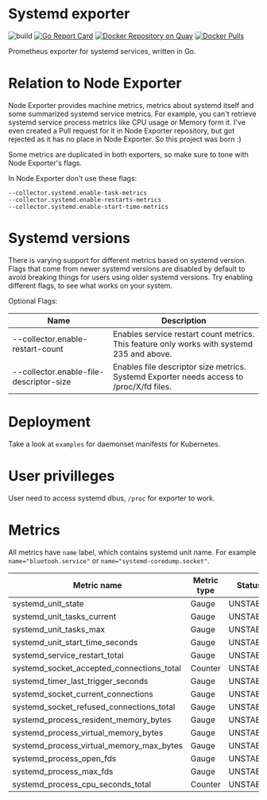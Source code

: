 # Systemd exporter

![build](https://travis-ci.com/povilasv/systemd_exporter.svg?branch=master)
[![Go Report Card](https://goreportcard.com/badge/github.com/povilasv/systemd_exporter)](https://goreportcard.com/report/github.com/povilasv/systemd_exporter)
[![Docker Repository on Quay](https://quay.io/repository/povilasv/systemd_exporter/status "Docker Repository on Quay")](https://quay.io/repository/povilasv/systemd_exporter)
[![Docker Pulls](https://img.shields.io/docker/pulls/povilasv/systemd_exporter.svg?maxAge=604800)](https://hub.docker.com/r/povilasv/systemd_exporter)

Prometheus exporter for systemd services, written in Go.

# Relation to Node Exporter

Node Exporter provides machine metrics, metrics about systemd itself and some summarized systemd service metrics. 
For example, you can't retrieve systemd service process metrics like CPU usage or Memory form it.
I've even created a Pull request for it in Node Exporter repository, but got rejected as it has no place in Node Exporter.
So this project was born :)

Some metrics are duplicated in both exporters, so make sure to tone with Node Exporter's flags.

In Node Exporter don't use these flags:

```
--collector.systemd.enable-task-metrics
--collector.systemd.enable-restarts-metrics
--collector.systemd.enable-start-time-metrics
```

# Systemd versions

There is varying support for different metrics based on systemd version. 
Flags that come from newer systemd versions are disabled by default to avoid breaking things for users using older systemd versions. Try enabling different flags, to see what works on your system.

Optional Flags:

Name     | Description | 
---------|-------------|
--collector.enable-restart-count | Enables service restart count metrics. This feature only works with systemd 235 and above.
--collector.enable-file-descriptor-size | Enables file descriptor size metrics. Systemd Exporter needs access to /proc/X/fd files.

# Deployment

Take a look at `examples` for daemonset manifests for Kubernetes.

# User privilleges

User need to access systemd dbus, `/proc` for exporter to work.

# Metrics

All metrics have `name` label, which contains systemd unit name. For example `name="bluetooh.service"` or `name="systemd-coredump.socket"`.

Metric name| Metric type | Status |
---------- | ----------- | ----------- |
systemd_unit_state | Gauge |  UNSTABLE
systemd_unit_tasks_current | Gauge | UNSTABLE
systemd_unit_tasks_max | Gauge | UNSTABLE
systemd_unit_start_time_seconds | Gauge |  UNSTABLE
systemd_service_restart_total | Gauge |  UNSTABLE
systemd_socket_accepted_connections_total | Counter | UNSTABLE
systemd_timer_last_trigger_seconds | Gauge | UNSTABLE
systemd_socket_current_connections | Gauge | UNSTABLE
systemd_socket_refused_connections_total | Gauge | UNSTABLE
systemd_process_resident_memory_bytes| Gauge | UNSTABLE
systemd_process_virtual_memory_bytes | Gauge | UNSTABLE
systemd_process_virtual_memory_max_bytes | Gauge |  UNSTABLE
systemd_process_open_fds | Gauge | UNSTABLE
systemd_process_max_fds | Gauge | UNSTABLE
systemd_process_cpu_seconds_total | Counter | UNSTABLE

